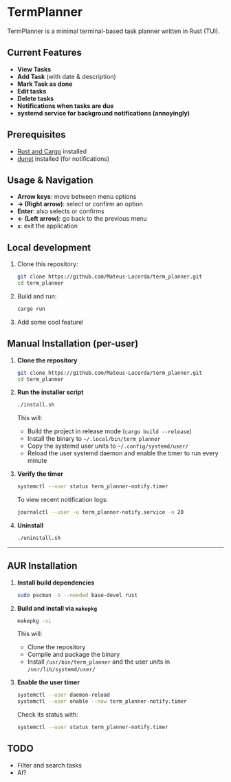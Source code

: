 # TermPlanner

TermPlanner is a minimal terminal-based task planner written in Rust (TUI).

## Current Features

- **View Tasks**  
- **Add Task** (with date & description)
- **Mark Task as done**
- **Edit tasks**
- **Delete tasks**
- **Notifications when tasks are due**
- **systemd service for background notifications (annoyingly)**

## Prerequisites

- [Rust and Cargo](https://www.rust-lang.org/tools/install) installed  
- [dunst](https://dunst-project.org/download) installed (for notifications)

## Usage & Navigation

* **Arrow keys**: move between menu options
* **→ (Right arrow)**: select or confirm an option
* **Enter**: also selects or confirms
* **← (Left arrow)**: go back to the previous menu
* **`x`**: exit the application

## Local development

1. Clone this repository:

   ```bash
   git clone https://github.com/Mateus-Lacerda/term_planner.git
   cd term_planner
   ```

2. Build and run:

   ```bash
   cargo run
   ```

3. Add some cool feature!

## Manual Installation (per-user)

1. **Clone the repository**  
   ```bash
   git clone https://github.com/Mateus-Lacerda/term_planner.git
   cd term_planner

2. **Run the installer script**

   ```bash
   ./install.sh
   ```

   This will:

   * Build the project in release mode (`cargo build --release`)
   * Install the binary to `~/.local/bin/term_planner`
   * Copy the systemd user units to `~/.config/systemd/user/`
   * Reload the user systemd daemon and enable the timer to run every minute

3. **Verify the timer**

   ```bash
   systemctl --user status term_planner-notify.timer
   ```

   To view recent notification logs:

   ```bash
   journalctl --user -u term_planner-notify.service -n 20
   ```

4. **Uninstall**

   ```bash
   ./uninstall.sh
   ```

---

## AUR Installation

1. **Install build dependencies**

   ```bash
   sudo pacman -S --needed base-devel rust
   ```

2. **Build and install via `makepkg`**

   ```bash
   makepkg -si
   ```

   This will:

   * Clone the repository
   * Compile and package the binary
   * Install `/usr/bin/term_planner` and the user units in `/usr/lib/systemd/user/`

3. **Enable the user timer**

   ```bash
   systemctl --user daemon-reload
   systemctl --user enable --now term_planner-notify.timer
   ```

   Check its status with:

   ```bash
   systemctl --user status term_planner-notify.timer
   ```



## TODO

* Filter and search tasks
* AI?
